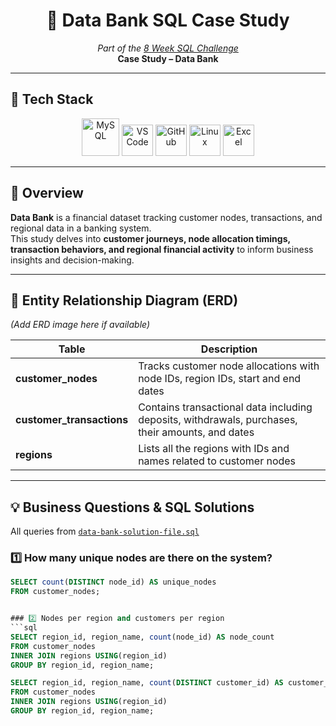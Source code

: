 <h1 align="center">🏦 Data Bank SQL Case Study</h1>
<p align="center">
  <i>Part of the <a href="https://8weeksqlchallenge.com/">8 Week SQL Challenge</a></i><br>
  <b>Case Study – Data Bank</b>
</p>

---

## 🧰 Tech Stack
<p align="center">
  <img src="https://cdn.jsdelivr.net/gh/devicons/devicon/icons/mysql/mysql-original-wordmark.svg" width="60" alt="MySQL"/>
  <img src="https://cdn.jsdelivr.net/gh/devicons/devicon/icons/vscode/vscode-original.svg" width="50" alt="VS Code"/>
  <img src="https://cdn.jsdelivr.net/gh/devicons/devicon/icons/github/github-original.svg" width="50" alt="GitHub"/>
  <img src="https://cdn.jsdelivr.net/gh/devicons/devicon/icons/linux/linux-original.svg" width="50" alt="Linux"/>
  <img src="https://upload.wikimedia.org/wikipedia/commons/7/7f/Microsoft_Office_Excel_%282019–present%29.svg" width="50" alt="Excel"/>
</p>

---

## 📘 Overview
**Data Bank** is a financial dataset tracking customer nodes, transactions, and regional data in a banking system.  
This study delves into **customer journeys, node allocation timings, transaction behaviors, and regional financial activity** to inform business insights and decision-making.

---

## 🧩 Entity Relationship Diagram (ERD)
*(Add ERD image here if available)*

| Table                 | Description                                                                                  |
|-----------------------|----------------------------------------------------------------------------------------------|
| **customer_nodes**        | Tracks customer node allocations with node IDs, region IDs, start and end dates             |
| **customer_transactions** | Contains transactional data including deposits, withdrawals, purchases, their amounts, and dates |
| **regions**               | Lists all the regions with IDs and names related to customer nodes                           |

---

## 💡 Business Questions & SQL Solutions
All queries from [`data-bank-solution-file.sql`](./data-bank-solution-file.sql)

### 1️⃣ How many unique nodes are there on the system?
```sql
SELECT count(DISTINCT node_id) AS unique_nodes
FROM customer_nodes;


### 2️⃣ Nodes per region and customers per region
```sql
SELECT region_id, region_name, count(node_id) AS node_count
FROM customer_nodes
INNER JOIN regions USING(region_id)
GROUP BY region_id, region_name;

SELECT region_id, region_name, count(DISTINCT customer_id) AS customer_count
FROM customer_nodes
INNER JOIN regions USING(region_id)
GROUP BY region_id, region_name;

